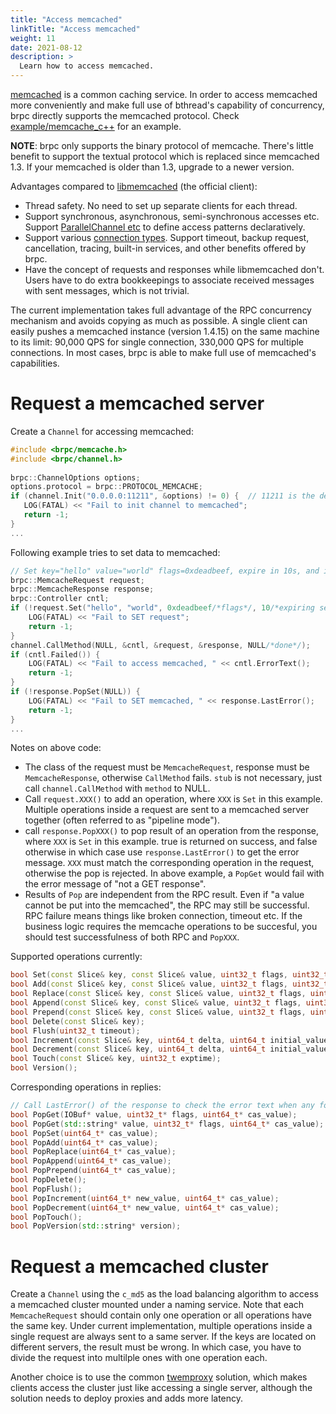```yaml
---
title: "Access memcached"
linkTitle: "Access memcached"
weight: 11
date: 2021-08-12
description: >
  Learn how to access memcached.
---
```

[memcached](http://memcached.org/) is a common caching service. In order to access memcached more conveniently and make full use of bthread's capability of concurrency, brpc directly supports the memcached protocol. Check [example/memcache_c++](https://github.com/brpc/brpc/tree/master/example/memcache_c++/) for an example.

**NOTE**: brpc only supports the binary protocol of memcache. There's little benefit to support the textual protocol which is replaced since memcached 1.3. If your memcached is older than 1.3, upgrade to a newer version.

Advantages compared to [libmemcached](http://libmemcached.org/libMemcached.html) (the official client):

- Thread safety. No need to set up separate clients for each thread.
- Support synchronous, asynchronous, semi-synchronous accesses etc. Support [ParallelChannel etc](../combo-channels/) to define access patterns declaratively.
- Support various [connection types](../basics/#connection-type). Support timeout, backup request, cancellation, tracing, built-in services, and other benefits offered by brpc.
- Have the concept of requests and responses while libmemcached don't. Users have to do extra bookkeepings to associate received messages with sent messages, which is not trivial.

The current implementation takes full advantage of the RPC concurrency mechanism and avoids copying as much as possible. A single client can easily pushes a memcached instance (version 1.4.15) on the same machine to its limit: 90,000 QPS for single connection, 330,000 QPS for multiple connections. In most cases, brpc is able to make full use of memcached's capabilities.

# Request a memcached server

Create a `Channel` for accessing memcached:

```c++
#include <brpc/memcache.h>
#include <brpc/channel.h>
 
brpc::ChannelOptions options;
options.protocol = brpc::PROTOCOL_MEMCACHE;
if (channel.Init("0.0.0.0:11211", &options) != 0) {  // 11211 is the default port for memcached
   LOG(FATAL) << "Fail to init channel to memcached";
   return -1;
}
... 
```

Following example tries to set data to memcached:

```c++
// Set key="hello" value="world" flags=0xdeadbeef, expire in 10s, and ignore cas
brpc::MemcacheRequest request;
brpc::MemcacheResponse response;
brpc::Controller cntl;
if (!request.Set("hello", "world", 0xdeadbeef/*flags*/, 10/*expiring seconds*/, 0/*ignore cas*/)) {
    LOG(FATAL) << "Fail to SET request";
    return -1;
} 
channel.CallMethod(NULL, &cntl, &request, &response, NULL/*done*/);
if (cntl.Failed()) {
    LOG(FATAL) << "Fail to access memcached, " << cntl.ErrorText();
    return -1;
}  
if (!response.PopSet(NULL)) {
    LOG(FATAL) << "Fail to SET memcached, " << response.LastError();
    return -1;   
}
...
```

Notes on above code:

- The class of the request must be `MemcacheRequest`, response must be `MemcacheResponse`, otherwise `CallMethod` fails. `stub` is not necessary, just call `channel.CallMethod` with `method` to NULL.
- Call `request.XXX()` to add an operation, where `XXX` is `Set` in this example. Multiple operations inside a request are sent to a memcached server together (often referred to as "pipeline mode").
- call `response.PopXXX()` to pop result of an operation from the response, where `XXX` is `Set` in this example. true is returned on success, and false otherwise in which case use `response.LastError()` to get the error message. `XXX` must match the corresponding operation in the request, otherwise the pop is rejected. In above example, a `PopGet` would fail with the error message of "not a GET response".
- Results of `Pop` are independent from the RPC result. Even if "a value cannot be put into the memcached", the RPC may still be successful. RPC failure means things like broken connection, timeout etc. If the business logic requires the memcache operations to be succesful, you should test successfulness of both RPC and `PopXXX`.

Supported operations currently:

```c++
bool Set(const Slice& key, const Slice& value, uint32_t flags, uint32_t exptime, uint64_t cas_value);
bool Add(const Slice& key, const Slice& value, uint32_t flags, uint32_t exptime, uint64_t cas_value);
bool Replace(const Slice& key, const Slice& value, uint32_t flags, uint32_t exptime, uint64_t cas_value);
bool Append(const Slice& key, const Slice& value, uint32_t flags, uint32_t exptime, uint64_t cas_value);
bool Prepend(const Slice& key, const Slice& value, uint32_t flags, uint32_t exptime, uint64_t cas_value);
bool Delete(const Slice& key);
bool Flush(uint32_t timeout);
bool Increment(const Slice& key, uint64_t delta, uint64_t initial_value, uint32_t exptime);
bool Decrement(const Slice& key, uint64_t delta, uint64_t initial_value, uint32_t exptime);
bool Touch(const Slice& key, uint32_t exptime);
bool Version();
```

Corresponding operations in replies:

```c++
// Call LastError() of the response to check the error text when any following operation fails.
bool PopGet(IOBuf* value, uint32_t* flags, uint64_t* cas_value);
bool PopGet(std::string* value, uint32_t* flags, uint64_t* cas_value);
bool PopSet(uint64_t* cas_value);
bool PopAdd(uint64_t* cas_value);
bool PopReplace(uint64_t* cas_value);
bool PopAppend(uint64_t* cas_value);
bool PopPrepend(uint64_t* cas_value);
bool PopDelete();
bool PopFlush();
bool PopIncrement(uint64_t* new_value, uint64_t* cas_value);
bool PopDecrement(uint64_t* new_value, uint64_t* cas_value);
bool PopTouch();
bool PopVersion(std::string* version);
```

# Request a memcached cluster

Create a `Channel` using the `c_md5` as the load balancing algorithm to access a memcached cluster mounted under a naming service. Note that each `MemcacheRequest` should contain only one operation or all operations have the same key. Under current implementation, multiple operations inside a single request are always sent to a same server. If the keys are located on different servers, the result must be wrong. In which case, you have to divide the request into multilple ones with one operation each.

Another choice is to use the common [twemproxy](https://github.com/twitter/twemproxy) solution, which makes clients access the cluster just like accessing a single server, although the solution needs to deploy proxies and adds more latency.